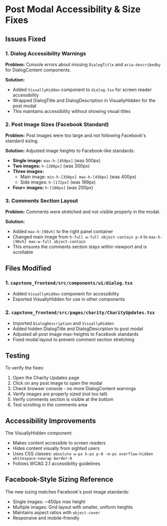 # Post Modal Accessibility & Size Fixes

## Issues Fixed

### 1. Dialog Accessibility Warnings
**Problem:** Console errors about missing `DialogTitle` and `aria-describedby` for DialogContent components.

**Solution:** 
- Added `VisuallyHidden` component to `dialog.tsx` for screen reader accessibility
- Wrapped DialogTitle and DialogDescription in VisuallyHidden for the post modal
- This maintains accessibility without showing visual titles

### 2. Post Image Sizes (Facebook Standard)
**Problem:** Post images were too large and not following Facebook's standard sizing.

**Solution:** Adjusted image heights to Facebook-like standards:
- **Single image:** `max-h-[450px]` (was 500px)
- **Two images:** `h-[280px]` (was 300px)
- **Three images:**
  - Main image: `min-h-[350px] max-h-[450px]` (was 400px)
  - Side images: `h-[172px]` (was 199px)
- **Four+ images:** `h-[180px]` (was 200px)

### 3. Comments Section Layout
**Problem:** Comments were stretched and not visible properly in the modal.

**Solution:**
- Added `max-h-[98vh]` to the right panel container
- Changed main image from `h-full w-full object-contain p-4` to `max-h-[90vh] max-w-full object-contain`
- This ensures the comments section stays within viewport and is scrollable

## Files Modified

### 1. `capstone_frontend/src/components/ui/dialog.tsx`
- Added `VisuallyHidden` component for accessibility
- Exported VisuallyHidden for use in other components

### 2. `capstone_frontend/src/pages/charity/CharityUpdates.tsx`
- Imported `DialogDescription` and `VisuallyHidden`
- Added hidden DialogTitle and DialogDescription to post modal
- Adjusted all post image max-heights to Facebook standards
- Fixed modal layout to prevent comment section stretching

## Testing

To verify the fixes:
1. Open the Charity Updates page
2. Click on any post image to open the modal
3. Check browser console - no more DialogContent warnings
4. Verify images are properly sized (not too tall)
5. Verify comments section is visible at the bottom
6. Test scrolling in the comments area

## Accessibility Improvements

The VisuallyHidden component:
- Makes content accessible to screen readers
- Hides content visually from sighted users
- Uses CSS classes: `absolute w-px h-px p-0 -m-px overflow-hidden whitespace-nowrap border-0`
- Follows WCAG 2.1 accessibility guidelines

## Facebook-Style Sizing Reference

The new sizing matches Facebook's post image standards:
- Single images: ~450px max height
- Multiple images: Grid layout with smaller, uniform heights
- Maintains aspect ratios with `object-cover`
- Responsive and mobile-friendly
